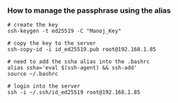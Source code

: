### How to manage the passphrase using the alias
```
# create the key
ssh-keygen -t ed25519 -C "Manoj_Key"

# copy the key to the server
ssh-copy-id -i id_ed25519.pub root@192.168.1.85

# need to add the ssha alias into the .bashrc
alias ssha='eval $(ssh-agent) && ssh-add'
source ~/.bashrc

# login into the server
ssh -i ~/.ssh/id_ed25519 root@192.168.1.85  
```
